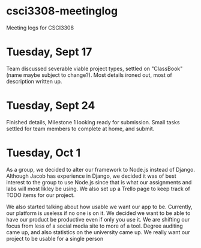 # csci3308-meetinglog
Meeting logs for CSCI3308

# Tuesday, Sept 17
Team discussed severable viable project types, settled on  "ClassBook" (name maybe subject to change?). Most details ironed out, most of description written up.

# Tuesday, Sept 24
Finished details, Milestone 1 looking ready for submission. Small tasks settled for team members to complete at home, and submit.

# Tuesday, Oct 1
As a group, we decided to alter our framework to Node.js instead of Django. Although Jacob has experience in Django, we decided it was of
best interest to the group to use Node.js since that is what our assignments and labs will most likley be using. We also set up a Trello
page to keep track of TODO items for our project. 

We also started talking about how usable we want our app to be. Currently, our platform is useless if no one is on it. We decided we want
to be able to have our product be productive even if only you use it. We are shifting our focus from less of a social media site to more
of a tool. Degree auditing came up, and also statistics on the university came up. We really want our project to be usable for a single
person
